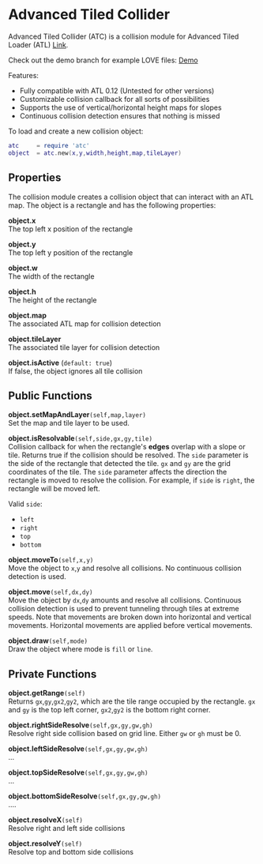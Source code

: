 # Advanced Tiled Collider

Advanced Tiled Collider (ATC) is a collision module for Advanced Tiled Loader (ATL) [Link](https://github.com/Kadoba/Advanced-Tiled-Loader).

Check out the demo branch for example LOVE files: [Demo](https://github.com/markandgo/AT-Collider/tree/demo)

Features:

* Fully compatible with ATL 0.12 (Untested for other versions)
* Customizable collision callback for all sorts of possibilities
* Supports the use of vertical/horizontal height maps for slopes
* Continuous collision detection ensures that nothing is missed

To load and create a new collision object:

````lua
atc     = require 'atc'
object  = atc.new(x,y,width,height,map,tileLayer)
````

## Properties

The collision module creates a collision object that can interact with an ATL map. The object is a rectangle and has the following properties:

**object.x**  
The top left x position of the rectangle

**object.y**  
The top left y position of the rectangle

**object.w**  
The width of the rectangle

**object.h**  
The height of the rectangle

**object.map**  
The associated ATL map for collision detection

**object.tileLayer**  
The associated tile layer for collision detection

**object.isActive** (`default: true`)    
If false, the object ignores all tile collision

## Public Functions

**object.setMapAndLayer**`(self,map,layer)`  
Set the map and tile layer to be used.

**object.isResolvable**`(self,side,gx,gy,tile)`  
Collision callback for when the rectangle's **edges** overlap with a slope or tile. Returns true if the collision should be resolved. The `side` parameter is the side of the rectangle that detected the tile. `gx` and `gy` are the grid coordinates of the tile. The `side` parameter affects the direction the rectangle is moved to resolve the collision. For example, if `side` is `right`, the rectangle will be moved left.

Valid `side`:  
* `left`
* `right`
* `top`
* `bottom`

**object.moveTo**`(self,x,y)`  
Move the object to `x`,`y` and resolve all collisions. No continuous collision detection is used.

**object.move**`(self,dx,dy)`  
Move the object by `dx`,`dy` amounts and resolve all collisions. Continuous collision detection is used to prevent tunneling through tiles at extreme speeds. Note that movements are broken down into horizontal and vertical movements. Horizontal movements are applied before vertical movements.

**object.draw**`(self,mode)`  
Draw the object where mode is `fill` or `line`.

## Private Functions

**object.getRange**`(self)`  
Returns `gx`,`gy`,`gx2`,`gy2`, which are the tile range occupied by the rectangle. `gx` and `gy` is the top left corner, `gx2`,`gy2` is the bottom right corner.

**object.rightSideResolve**`(self,gx,gy,gw,gh)`  
Resolve right side collision based on grid line. Either `gw` or `gh` must be 0.

**object.leftSideResolve**`(self,gx,gy,gw,gh)`  
...

**object.topSideResolve**`(self,gx,gy,gw,gh)`  
...

**object.bottomSideResolve**`(self,gx,gy,gw,gh)`  
....

**object.resolveX**`(self)`  
Resolve right and left side collisions

**object.resolveY**`(self)`  
Resolve top and bottom side collisions